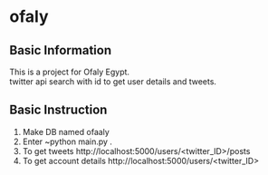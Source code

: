 # ofaly

## Basic Information

This is a project for Ofaly Egypt.  
twitter api search with id to get user details and tweets.

## Basic Instruction

1. Make DB named ofaaly 
2. Enter ~python main.py .
3. To get tweets  http://localhost:5000/users/<twitter_ID>/posts 
3. To get account details  http://localhost:5000/users/<twitter_ID> 

